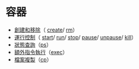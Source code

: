 # 容器

- [創建和移除](create&remove.md#創建和移除)（
    [create](create&remove.md#create)/
    [rm](create&remove.md#rm)）
- [運行控制](process-control.md#運行控制)（
    [start](process-control.md#start)/
    [run](process-control.md#run)/
    [stop](process-control.md#stop)/
    [pause](process-control.md#pause)/
    [unpause](process-control.md#unpause)/
    [kill](process-control.md#kill)）
- [狀態查詢](status.md#狀態查詢)（[ps](status.md#ps)）
- [額外指令執行](execute.md#額外指令執行)（[exec](execute.md#exec)）
- [檔案複製](copy.md#檔案複製)（[cp](copy.md#cp)）